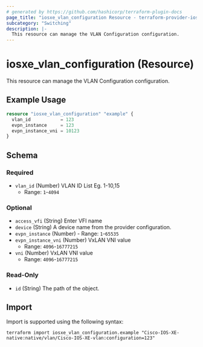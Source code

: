 ```yaml
---
# generated by https://github.com/hashicorp/terraform-plugin-docs
page_title: "iosxe_vlan_configuration Resource - terraform-provider-iosxe"
subcategory: "Switching"
description: |-
  This resource can manage the VLAN Configuration configuration.
---
```


# iosxe_vlan_configuration (Resource)

This resource can manage the VLAN Configuration configuration.

## Example Usage

```terraform
resource "iosxe_vlan_configuration" "example" {
  vlan_id           = 123
  evpn_instance     = 123
  evpn_instance_vni = 10123
}
```

<!-- schema generated by tfplugindocs -->
## Schema

### Required

- `vlan_id` (Number) VLAN ID List Eg. 1-10,15
  - Range: `1`-`4094`

### Optional

- `access_vfi` (String) Enter VFI name
- `device` (String) A device name from the provider configuration.
- `evpn_instance` (Number) - Range: `1`-`65535`
- `evpn_instance_vni` (Number) VxLAN VNI value
  - Range: `4096`-`16777215`
- `vni` (Number) VxLAN VNI value
  - Range: `4096`-`16777215`

### Read-Only

- `id` (String) The path of the object.

## Import

Import is supported using the following syntax:

```shell
terraform import iosxe_vlan_configuration.example "Cisco-IOS-XE-native:native/vlan/Cisco-IOS-XE-vlan:configuration=123"
```
